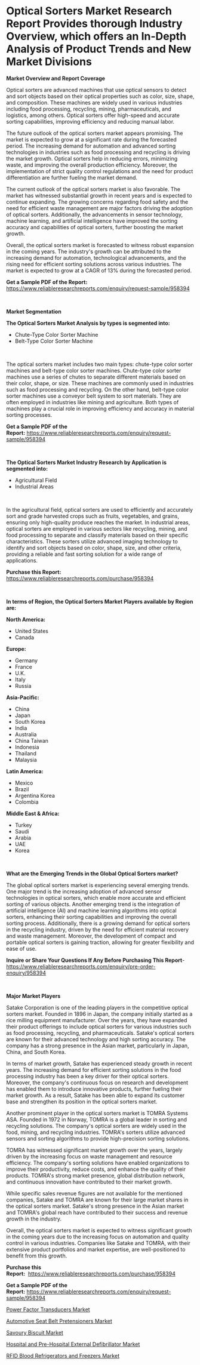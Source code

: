 <p><h1>Optical Sorters Market Research Report Provides thorough Industry Overview, which offers an In-Depth Analysis of Product Trends and New Market Divisions</h1></p><p><strong>Market Overview and Report Coverage</strong></p>
<p><p>Optical sorters are advanced machines that use optical sensors to detect and sort objects based on their optical properties such as color, size, shape, and composition. These machines are widely used in various industries including food processing, recycling, mining, pharmaceuticals, and logistics, among others. Optical sorters offer high-speed and accurate sorting capabilities, improving efficiency and reducing manual labor.</p><p>The future outlook of the optical sorters market appears promising. The market is expected to grow at a significant rate during the forecasted period. The increasing demand for automation and advanced sorting technologies in industries such as food processing and recycling is driving the market growth. Optical sorters help in reducing errors, minimizing waste, and improving the overall production efficiency. Moreover, the implementation of strict quality control regulations and the need for product differentiation are further fueling the market demand.</p><p>The current outlook of the optical sorters market is also favorable. The market has witnessed substantial growth in recent years and is expected to continue expanding. The growing concerns regarding food safety and the need for efficient waste management are major factors driving the adoption of optical sorters. Additionally, the advancements in sensor technology, machine learning, and artificial intelligence have improved the sorting accuracy and capabilities of optical sorters, further boosting the market growth.</p><p>Overall, the optical sorters market is forecasted to witness robust expansion in the coming years. The industry's growth can be attributed to the increasing demand for automation, technological advancements, and the rising need for efficient sorting solutions across various industries. The market is expected to grow at a CAGR of 13% during the forecasted period.</p></p>
<p><strong>Get a Sample PDF of the Report:</strong> <a href="https://www.reliableresearchreports.com/enquiry/request-sample/958394">https://www.reliableresearchreports.com/enquiry/request-sample/958394</a></p>
<p>&nbsp;</p>
<p><strong>Market Segmentation</strong></p>
<p><strong>The Optical Sorters Market Analysis by types is segmented into:</strong></p>
<p><ul><li>Chute-Type Color Sorter Machine</li><li>Belt-Type Color Sorter Machine</li></ul></p>
<p>&nbsp;</p>
<p><p>The optical sorters market includes two main types: chute-type color sorter machines and belt-type color sorter machines. Chute-type color sorter machines use a series of chutes to separate different materials based on their color, shape, or size. These machines are commonly used in industries such as food processing and recycling. On the other hand, belt-type color sorter machines use a conveyor belt system to sort materials. They are often employed in industries like mining and agriculture. Both types of machines play a crucial role in improving efficiency and accuracy in material sorting processes.</p></p>
<p><strong>Get a Sample PDF of the Report:</strong>&nbsp;<a href="https://www.reliableresearchreports.com/enquiry/request-sample/958394">https://www.reliableresearchreports.com/enquiry/request-sample/958394</a></p>
<p>&nbsp;</p>
<p><strong>The Optical Sorters Market Industry Research by Application is segmented into:</strong></p>
<p><ul><li>Agricultural Field</li><li>Industrial Areas</li></ul></p>
<p>&nbsp;</p>
<p><p>In the agricultural field, optical sorters are used to efficiently and accurately sort and grade harvested crops such as fruits, vegetables, and grains, ensuring only high-quality produce reaches the market. In industrial areas, optical sorters are employed in various sectors like recycling, mining, and food processing to separate and classify materials based on their specific characteristics. These sorters utilize advanced imaging technology to identify and sort objects based on color, shape, size, and other criteria, providing a reliable and fast sorting solution for a wide range of applications.</p></p>
<p><strong>Purchase this Report:</strong>&nbsp; <a href="https://www.reliableresearchreports.com/purchase/958394">https://www.reliableresearchreports.com/purchase/958394</a></p>
<p>&nbsp;</p>
<p><strong>In terms of Region, the Optical Sorters Market Players available by Region are:</strong></p>
<p>
    <p> <strong> North America: </strong>
        <ul>
            <li>United States</li>
            <li>Canada</li>
        </ul>
        </p> 
    <p> <strong> Europe: </strong>
        <ul>
            <li>Germany</li>
            <li>France</li>
            <li>U.K.</li>
            <li>Italy</li>
            <li>Russia</li>
        </ul>
        </p> 
    <p> <strong> Asia-Pacific: </strong>
        <ul>
            <li>China</li>
            <li>Japan</li>
            <li>South Korea</li>
            <li>India</li>
            <li>Australia</li>
            <li>China Taiwan</li>
            <li>Indonesia</li>
            <li>Thailand</li>
            <li>Malaysia</li>
        </ul>
        </p> 
    <p> <strong> Latin America: </strong>
        <ul>
            <li>Mexico</li>
            <li>Brazil</li>
            <li>Argentina Korea</li>
            <li>Colombia</li>
        </ul>
        </p> 
    <p> <strong> Middle East & Africa: </strong>
        <ul>
            <li>Turkey</li>
            <li>Saudi</li>
            <li>Arabia</li>
            <li>UAE</li>
            <li>Korea</li>
        </ul>
    </p>
    </p>
<p>&nbsp;</p>
<p><strong>What are the Emerging Trends in the Global Optical Sorters market?</strong></p>
<p><p>The global optical sorters market is experiencing several emerging trends. One major trend is the increasing adoption of advanced sensor technologies in optical sorters, which enable more accurate and efficient sorting of various objects. Another emerging trend is the integration of artificial intelligence (AI) and machine learning algorithms into optical sorters, enhancing their sorting capabilities and improving the overall sorting process. Additionally, there is a growing demand for optical sorters in the recycling industry, driven by the need for efficient material recovery and waste management. Moreover, the development of compact and portable optical sorters is gaining traction, allowing for greater flexibility and ease of use.</p></p>
<p><strong>Inquire or Share Your Questions If Any Before Purchasing This Report</strong>- <a href="https://www.reliableresearchreports.com/enquiry/pre-order-enquiry/958394">https://www.reliableresearchreports.com/enquiry/pre-order-enquiry/958394</a></p>
<p>&nbsp;</p>
<p><strong>Major Market Players</strong></p>
<p><p>Satake Corporation is one of the leading players in the competitive optical sorters market. Founded in 1896 in Japan, the company initially started as a rice milling equipment manufacturer. Over the years, they have expanded their product offerings to include optical sorters for various industries such as food processing, recycling, and pharmaceuticals. Satake's optical sorters are known for their advanced technology and high sorting accuracy. The company has a strong presence in the Asian market, particularly in Japan, China, and South Korea.</p><p>In terms of market growth, Satake has experienced steady growth in recent years. The increasing demand for efficient sorting solutions in the food processing industry has been a key driver for their optical sorters. Moreover, the company's continuous focus on research and development has enabled them to introduce innovative products, further fueling their market growth. As a result, Satake has been able to expand its customer base and strengthen its position in the optical sorters market.</p><p>Another prominent player in the optical sorters market is TOMRA Systems ASA. Founded in 1972 in Norway, TOMRA is a global leader in sorting and recycling solutions. The company's optical sorters are widely used in the food, mining, and recycling industries. TOMRA's sorters utilize advanced sensors and sorting algorithms to provide high-precision sorting solutions.</p><p>TOMRA has witnessed significant market growth over the years, largely driven by the increasing focus on waste management and resource efficiency. The company's sorting solutions have enabled organizations to improve their productivity, reduce costs, and enhance the quality of their products. TOMRA's strong market presence, global distribution network, and continuous innovation have contributed to their market growth.</p><p>While specific sales revenue figures are not available for the mentioned companies, Satake and TOMRA are known for their large market shares in the optical sorters market. Satake's strong presence in the Asian market and TOMRA's global reach have contributed to their success and revenue growth in the industry.</p><p>Overall, the optical sorters market is expected to witness significant growth in the coming years due to the increasing focus on automation and quality control in various industries. Companies like Satake and TOMRA, with their extensive product portfolios and market expertise, are well-positioned to benefit from this growth.</p></p>
<p><strong>Purchase this Report:</strong>&nbsp;&nbsp;<a href="https://www.reliableresearchreports.com/purchase/958394">https://www.reliableresearchreports.com/purchase/958394</a></p>
<p></p>
<p><strong>Get a Sample PDF of the Report:</strong>&nbsp;<a href="https://www.reliableresearchreports.com/enquiry/request-sample/958394">https://www.reliableresearchreports.com/enquiry/request-sample/958394</a></p>
<p><p><a href="https://www.reportprime.com/power-factor-transducers-r2011">Power Factor Transducers Market</a></p><p><a href="https://github.com/RichRobinson5/Market-Research-Report-List-1/blob/main/automotive-seat-belt-pretensioners-market.md">Automotive Seat Belt Pretensioners Market</a></p><p><a href="https://www.reportprime.com/savoury-biscuit-r6312">Savoury Biscuit Market</a></p><p><a href="https://github.com/JameTravis/Market-Research-Report-List-1/blob/main/hospital-and-pre-hospital-external-defibrillator-market.md">Hospital and Pre-Hospital External Defibrillator Market</a></p><p><a href="https://medium.com/@bank.build.unity/rfid-blood-refrigerators-and-freezers-market-size-growth-forecast-2023-2030-ee9ccdbfca35">RFID Blood Refrigerators and Freezers Market</a></p></p>
